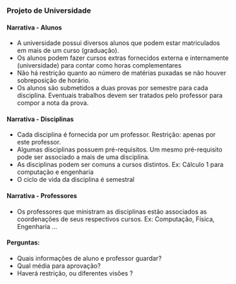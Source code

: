 ### Projeto de Universidade

#### Narrativa - Alunos

- A universidade possui diversos alunos que podem estar matriculados em mais de um curso (graduação).
- Os alunos podem fazer cursos extras fornecidos externa e internamente (universidade) para contar como horas complementares
- Não há restrição quanto ao número de matérias puxadas se não houver sobreposição de horário.
- Os alunos são submetidos a duas provas por semestre para cada disciplina. Eventuais trabalhos devem ser tratados pelo professor para compor a nota da prova.

#### Narrativa - Disciplinas

- Cada disciplina é fornecida por um professor. Restrição: apenas por este professor.
- Algumas disciplinas possuem pré-requisitos. Um mesmo pré-requisito pode ser associado a mais de uma disciplina.
- As disciplinas podem ser comuns a cursos distintos. Ex: Cálculo 1 para computação e engenharia
- O ciclo de vida da disciplina é semestral

#### Narrativa - Professores

- Os professores que ministram as disciplinas estão associados as coordenações de seus respectivos cursos. Ex: Computação, Física, Engenharia …

#### Perguntas:

- Quais informações de aluno e professor guardar?
- Qual média para aprovação?
- Haverá restrição, ou diferentes visões ?

